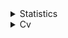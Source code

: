 <details>
  
<summary>Statistics</summary>
<p>

![Github Stats](https://github-readme-stats.vercel.app/api?username=yalihan&hide=contribs,prs,issues,stars&theme=dark&show_icons=true)

[![Top Langs](https://github-readme-stats.vercel.app/api/top-langs/?username=yalihan&theme=dark&layout=compact)](https://github.com/yalihan/github-readme-stats)

</details>

<details>

<summary>Cv</summary>
<p>

![image](https://github.com/yalihan/yalihan/blob/main/Cv.png)
